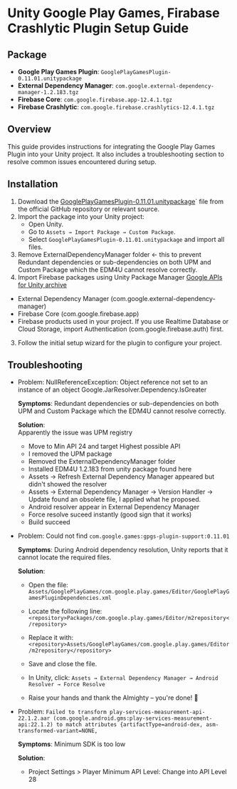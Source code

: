 
# Unity Google Play Games, Firabase Crashlytic Plugin Setup Guide

## Package
- **Google Play Games Plugin**: `GooglePlayGamesPlugin-0.11.01.unitypackage`
- **External Dependency Manager**: `com.google.external-dependency-manager-1.2.183.tgz`
- **Firebase Core**: `com.google.firebase.app-12.4.1.tgz`
- **Firebase Crashlytic**: `com.google.firebase.crashlytics-12.4.1.tgz`

## Overview
This guide provides instructions for integrating the Google Play Games Plugin into your Unity project. It also includes a troubleshooting section to resolve common issues encountered during setup.

## Installation
1. Download the [GooglePlayGamesPlugin-0.11.01.unitypackage](https://github.com/playgameservices/play-games-plugin-for-unity/tree/master/current-build "GooglePlayGamesPlugin-0.11.01.unitypackage")` file from the official GitHub repository or relevant source.
2. Import the package into your Unity project:
   - Open Unity.
   - Go to `Assets → Import Package → Custom Package`.
   - Select `GooglePlayGamesPlugin-0.11.01.unitypackage` and import all files.
3. Remove ExternalDependencyManager folder <- this to prevent Redundant dependencies or sub-dependencies on both UPM and Custom Package which the EDM4U cannot resolve correctly.
4. Import Firebase packages using Unity Package Manager [Google APIs for Unity archive](https://developers.google.com/unity/archive)
 - External Dependency Manager (com.google.external-dependency-manager)
 - Firebase Core (com.google.firebase.app)
 - Firebase products used in your project. If you use Realtime Database or Cloud Storage, import Authentication (com.google.firebase.auth) first.

3. Follow the initial setup wizard for the plugin to configure your project.





## Troubleshooting

- Problem: NullReferenceException: Object reference not set to an instance of an object Google.JarResolver.Dependency.IsGreater

	**Symptoms**: Redundant dependencies or sub-dependencies on both UPM and Custom Package which the EDM4U cannot resolve correctly.

	**Solution**:  
	Apparently the issue was UPM registry
	-  Move to Min API 24 and target Highest possible API
	-  I removed the UPM package
	-  Removed the ExternalDependencyManager folder
	-  Installed EDM4U 1.2.183 from unity package found here
	-  Assets -> Refresh
		External Dependency Manager appeared but didn't showed the resolver
	-  Assets -> External Dependency Manager -> Version Handler -> Update 
		found an obsolete file, I applied what he proposed.
	-  Android resolver appear in External Dependency Manager
	-  Force resolve suceed instantly (good sign that it works)
	- Build succeed


- Problem: Could not find `com.google.games:gpgs-plugin-support:0.11.01`

	**Symptoms**: During Android dependency resolution, Unity reports that it cannot locate the required files.

	**Solution**:  
	- Open the file: `Assets/GooglePlayGames/com.google.play.games/Editor/GooglePlayGamesPluginDependencies.xml`
	- Locate the following line: `<repository>Packages/com.google.play.games/Editor/m2repository</repository>`
	- Replace it with:
`<repository>Assets/GooglePlayGames/com.google.play.games/Editor/m2repository</repository>`

	- Save and close the file.

	- In Unity, click:
	 `Assets → External Dependency Manager → Android Resolver → Force Resolve`

	- Raise your hands and thank the Almighty – you're done! 🎉




- Problem: `Failed to transform play-services-measurement-api-22.1.2.aar (com.google.android.gms:play-services-measurement-api:22.1.2) to match attributes {artifactType=android-dex, asm-transformed-variant=NONE,`

	**Symptoms**: Minimum SDK is too low

	**Solution**:  
	- Project Settings > Player Minimum API Level:
	   Change into API Level 28

